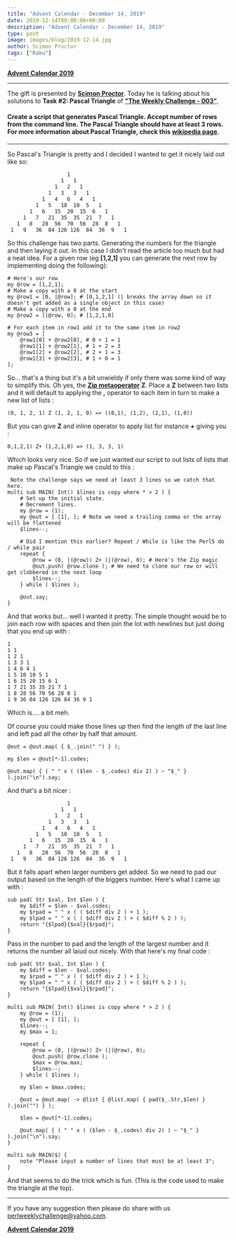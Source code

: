 ```yaml
---
title: "Advent Calendar - December 14, 2019"
date: 2019-12-14T00:00:00+00:00
description: "Advent Calendar - December 14, 2019"
type: post
image: images/blog/2019-12-14.jpg
author: Scimon Proctor
tags: ["Raku"]
---
```


[**Advent Calendar 2019**](/blog/advent-calendar-2019)
***

The gift is presented by [**Scimon Proctor**](/blog/meet-the-champion-027). Today he is talking about his solutions to **Task #2: Pascal Triangle** of [**"The Weekly Challenge - 003"**](/blog/perl-weekly-challenge-003).

#### Create a script that generates Pascal Triangle. Accept number of rows from the command line. The Pascal Triangle should have at least 3 rows. For more information about Pascal Triangle, check this [**wikipedia page**](https://en.wikipedia.org/wiki/Pascal%27s_triangle).

***

So Pascal's Triangle is pretty and I decided I wanted to get it nicely laid out like so:

                       1
                     1   1
                   1   2   1
                 1   3   3   1
               1   4   6   4   1
             1   5   10  10  5   1
           1   6   15  20  15  6   1
         1   7   21  35  35  21  7   1
       1   8   28  56  70  56  28  8   1
     1   9   36  84 126 126  84  36  9   1

So this challenge has two parts. Generating the numbers for the triangle and then laying it out. In this case I didn't read the article too much but had a neat idea. For a given row (eg **[1,2,1]** you can generate the next row by implementing doing the following):

```perl6
# Here's our row
my @row = [1,2,1];
# Make a copy with a 0 at the start
my @row1 = [0, |@row]; # [0,1,2,1] (| breaks the array down so it doesn't get added as a single object in this case)
# Make a copy with a 0 at the end
my @row2 = [|@row, 0]; # [1,2,1,0]

# For each item in row1 add it to the same item in row2
my @row3 = [
    @row1[0] + @row2[0], # 0 + 1 = 1
    @row1[1] + @row2[1], # 1 + 2 = 3
    @row1[2] + @row2[2], # 2 + 1 = 3
    @row1[3] + @row2[3], # 1 + 0 = 1
];
```

So... that's a thing but it's a bit unwieldy if only there was some kind of way to simplify this. Oh yes, the [**Zip metaoperator**](https://docs.perl6.org/language/operators#index-entry-Z_%28zip_metaoperator%29) **Z**. Place a **Z** between two lists and it will default to applying the **,** operator to each item in turn to make a new list of lists :

    (0, 1, 2, 1) Z (1, 2, 1, 0) => ((0,1), (1,2), (2,1), (1,0))

But you can give **Z** and inline operator to apply list for instance **+** giving you :

    0,1,2,1) Z+ (1,2,1,0) => (1, 3, 3, 1)

Which looks very nice. So if we just wanted our script to out lists of lists that make up Pascal's Triangle we could to this :

```perl6
 Note the challenge says we need at least 3 lines so we catch that here.
multi sub MAIN( Int() $lines is copy where * > 2 ) {
    # Set up the initial state.
    # Decrement lines.
    my @row = (1);
    my @out = [ [1], ]; # Note we need a trailing comma or the array will be flattened
    $lines--;

    # Did I mention this earlier? Repeat / While is like the Perl5 do / while pair
    repeat {
        @row = (0, |(@row)) Z+ (|(@row), 0); # Here's the Zip magic
        @out.push( @row.clone ); # We need to clone our row or will get clobbered in the next loop
        $lines--;
    } while ( $lines );

    @out.say;
}
```

And that works but... well I wanted it pretty. The simple thought would be to join each row with spaces and then join the lot with newlines but just doing that you end up with :

    1
    1 1
    1 2 1
    1 3 3 1
    1 4 6 4 1
    1 5 10 10 5 1
    1 6 15 20 15 6 1
    1 7 21 35 35 21 7 1
    1 8 28 56 70 56 28 8 1
    1 9 36 84 126 126 84 36 9 1


Which is.... a bit meh.

Of course you could make those lines up then find the length of the last line and left pad all the other by half that amount.

```perl6
@out = @out.map( { $_.join(" ") } );

my $len = @out[*-1].codes;

@out.map( { ( " " x ( ($len - $_.codes) div 2) ) ~ "$_" } ).join("\n").say;
```

And that's a bit nicer :

                       1
                     1   1
                   1   2   1
                 1   3   3   1
               1   4   6   4   1
             1   5   10  10  5   1
           1   6   15  20  15  6   1
         1   7   21  35  35  21  7   1
       1   8   28  56  70  56  28  8   1
     1   9   36  84 126 126  84  36  9   1


But it falls apart when larger numbers get added. So we need to pad our output based on the length of the biggers number. Here's what I came up with :

```perl6
sub pad( Str $val, Int $len ) {
    my $diff = $len - $val.codes;
    my $rpad = " " x ( ( $diff div 2 ) + 1 );
    my $lpad = " " x ( ( $diff div 2 ) + ( $diff % 2 ) );
    return "{$lpad}{$val}{$rpad}";
}
```

Pass in the number to pad and the length of the largest number and it returns the number all laiud out nicely. With that here's my final code :

```perl6
sub pad( Str $val, Int $len ) {
    my $diff = $len - $val.codes;
    my $rpad = " " x ( ( $diff div 2 ) + 1 );
    my $lpad = " " x ( ( $diff div 2 ) + ( $diff % 2 ) );
    return "{$lpad}{$val}{$rpad}";
}

multi sub MAIN( Int() $lines is copy where * > 2 ) {
    my @row = (1);
    my @out = [ [1], ];
    $lines--;
    my $max = 1;

    repeat {
        @row = (0, |(@row)) Z+ (|(@row), 0);
        @out.push( @row.clone );
        $max = @row.max;
        $lines--;
    } while ( $lines );

    my $len = $max.codes;

    @out = @out.map( -> @list { @list.map( { pad($_.Str,$len) } ).join("") } );

    $len = @out[*-1].codes;

    @out.map( { ( " " x ( ($len - $_.codes) div 2) ) ~ "$_" } ).join("\n").say;
}

multi sub MAIN($) {
    note "Please input a number of lines that must be at least 3";
}
```

And that seems to do the trick which is fun. (This is the code used to make the triangle at the top).



***
If you have any suggestion then please do share with us <perlweeklychallenge@yahoo.com>.

[**Advent Calendar 2019**](/blog/advent-calendar-2019)
